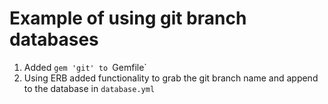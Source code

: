 # Example of using git branch databases

1. Added `gem 'git' to `Gemfile`
2. Using ERB added functionality to grab the git branch name and append to the database in `database.yml`

